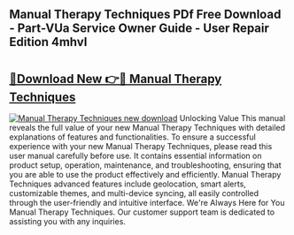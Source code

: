 ## Manual Therapy Techniques PDf Free Download - Part-VUa Service Owner Guide - User Repair Edition 4mhvI

# <h2><a href="http://cf28574.oget.top/?id=Manual+Therapy+Techniques">🔗Download New 👉🔴 Manual Therapy Techniques</a></h2>

[![Manual Therapy Techniques new download](https://i.imgur.com/5g1atiW.png)](http://cf28574.oget.top/?id=Manual+Therapy+Techniques)
Unlocking Value This manual reveals the full value of your new Manual Therapy Techniques with detailed explanations of features and functionalities. To ensure a successful experience with your new Manual Therapy Techniques, please read this user manual carefully before use. It contains essential information on product setup, operation, maintenance, and troubleshooting, ensuring that you are able to use the product effectively and efficiently. Manual Therapy Techniques advanced features include geolocation, smart alerts, customizable themes, and multi-device syncing, all easily controlled through the user-friendly and intuitive interface. We're Always Here for You Manual Therapy Techniques. Our customer support team is dedicated to assisting you with any inquiries.
